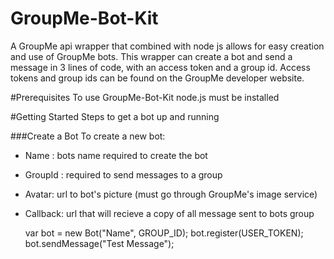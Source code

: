 # GroupMe-Bot-Kit
A GroupMe api wrapper that combined with node js allows for easy creation and use of GroupMe bots.
This wrapper can create a bot and send a message in 3 lines of code, with an access token and a
group id. Access tokens and group ids can be found on the GroupMe developer website.

#Prerequisites
To use GroupMe-Bot-Kit node.js must be installed


#Getting Started
Steps to get a bot up and running

###Create a Bot
To create a new bot:
- Name : bots name required to create the bot 
- GroupId : required to send messages to a group
- Avatar: url to bot's picture (must go through GroupMe's image service)
- Callback: url that will recieve a copy of all message sent to bots group


    var bot = new Bot("Name", GROUP_ID);
    bot.register(USER_TOKEN);
    bot.sendMessage("Test Message");



